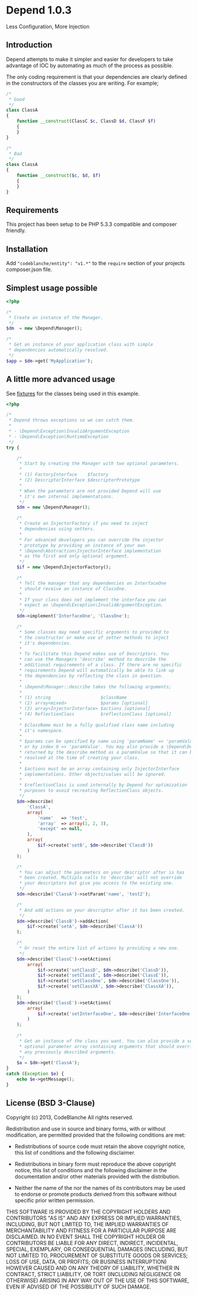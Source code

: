 # Depend 1.0.3

Less Configuration, More Injection

## Introduction

Depend attempts to make it simpler and easier for developers to take advantage of IOC by automating as much of the process as possible.

The only coding requirement is that your dependencies are clearly defined in the constructors of the classes you are writing. For example;

```php
/*
 * Good
 */
class ClassA
{
    function __construct(ClassC $c, ClassD $d, ClassF $f) 
    {
    }
}

/*
 * Bad
 */
class ClassA
{
    function __construct($c, $d, $f) 
    {
    }
}


```

## Requirements

This project has been setup to be PHP 5.3.3 compatible and composer friendly.

## Installation

Add `"codeblanche/entity": "v1.*"` to the `require` section of your projects composer.json file.

## Simplest usage possible

```php
<?php

/*
 * Create an instance of the Manager.
 */
$dm  = new \Depend\Manager();

/*
 * Get an instance of your application class with simple 
 * dependencies automatically resolved.
 */
$app = $dm->get('MyApplication');

```

## A little more advanced usage

See [fixtures](https://github.com/CodeBlanche/Depend/tree/master/fixtures) for the classes being used in this example.

```php
<?php

/*
 * Depend throws exceptions so we can catch them.
 *
 * - \Depend\Exception\InvalidArgumentException
 * - \Depend\Exception\RuntimeException
 */
try {

    /*
     * Start by creating the Manager with two optional parameters.
     *
     * (1) FactoryInterface    $factory
     * (2) DescriptorInterface $descriptorPrototype
     *
     * When the parameters are not provided Depend will use
     * it's own internal implementations.
     */
    $dm = new \Depend\Manager();

    /*
     * Create an InjectorFactory if you need to inject
     * dependencies using setters.
     *
     * For advanced developers you can override the injector
     * prototype by providing an instance of your own
     * \Depend\Abstraction\InjectorInterface implementation
     * as the first and only optional argument.
     */
    $if = new \Depend\InjectorFactory();

    /*
     * Tell the manager that any dependencies on InterfaceOne
     * should receive an instance of ClassOne.
     *
     * If your class does not implement the interface you can
     * expect an \Depend\Exception\InvalidArgumentException.
     */
    $dm->implement('InterfaceOne', 'ClassOne');

    /*
     * Some classes may need specific arguments to provided to
     * the constructor or make use of setter methods to inject
     * it's dependencies.
     *
     * To facilitate this Depend makes use of Descriptors. You
     * can use the Managers 'describe' method to describe the
     * additional requirements of a class. If there are no specific
     * requirements Depend will automatically be able to link up
     * the dependencies by reflecting the class in question.
     *
     * \Depend\Manager::describe takes the following arguments;
     *
     * (1) string                   $className
     * (2) array<mixed>             $params [optional]
     * (3) array<InjectorInterface> $actions [optional]
     * (4) ReflectionClass          $reflectionClass [optional]
     *
     * $className must be a fully qualified class name including
     * it's namespace.
     *
     * $params can be specified by name using 'paramName' => 'paramValue'
     * or by index 0 => 'paramValue'. You may also provide a \Depend\Descriptor
     * returned by the describe method as a paramValue so that it can be
     * resolved at the time of creating your class.
     *
     * $actions must be an array containing only InjectorInterface
     * implementations. Other objects/values will be ignored.
     *
     * $reflectionClass is used internally by Depend for optimization
     * purposes to avoid recreating ReflectionClass objects.
     */
    $dm->describe(
        'ClassA',
        array(
            'name'   => 'test',
            'array'  => array(1, 2, 3),
            'except' => null,
        ),
        array(
            $if->create('setB', $dm->describe('ClassB'))
        )
    );

    /*
     * You can adjust the parameters on your descriptor after is has
     * been created. Multiple calls to 'describe' will not override
     * your descriptors but give you access to the existing one.
     */
    $dm->describe('ClassA')->setParam('name', 'test2');

    /*
     * And add actions on your descriptor after it has been created.
     */
    $dm->describe('ClassB')->addAction(
        $if->create('setA', $dm->describe('ClassA'))
    );

    /*
     * Or reset the entire list of actions by providing a new one.
     */
    $dm->describe('ClassC')->setActions(
        array(
            $if->create('setClassD', $dm->describe('ClassD')),
            $if->create('setClassE', $dm->describe('ClassE')),
            $if->create('setClassOne', $dm->describe('ClassOne')),
            $if->create('setClassXA', $dm->describe('ClassXA')),
        )
    );
    $dm->describe('ClassE')->setActions(
        array(
            $if->create('setInterfaceOne', $dm->describe('InterfaceOne')),
        )
    );
    
    /*
     * Get an instance of the class you want. You can also provide a second
     * optional parameter array containing arguments that should override
     * any previously described arguments.
     */
    $a = $dm->get('ClassA');
}
catch (Exception $e) {
    echo $e->getMessage();
}

```

## License (BSD 3-Clause)

Copyright (c) 2013, CodeBlanche
All rights reserved.

Redistribution and use in source and binary forms, with or without modification, are permitted provided that the following conditions are met:

- Redistributions of source code must retain the above copyright notice, this list of conditions and the following
  disclaimer.

- Redistributions in binary form must reproduce the above copyright notice, this list of conditions and the following
  disclaimer in the documentation and/or other materials provided with the distribution.

- Neither the name of the <ORGANIZATION> nor the names of its contributors may be used to endorse or promote products
  derived from this software without specific prior written permission.

THIS SOFTWARE IS PROVIDED BY THE COPYRIGHT HOLDERS AND CONTRIBUTORS "AS IS" AND ANY EXPRESS OR IMPLIED WARRANTIES,
INCLUDING, BUT NOT LIMITED TO, THE IMPLIED WARRANTIES OF MERCHANTABILITY AND FITNESS FOR A PARTICULAR PURPOSE ARE
DISCLAIMED. IN NO EVENT SHALL THE COPYRIGHT HOLDER OR CONTRIBUTORS BE LIABLE FOR ANY DIRECT, INDIRECT, INCIDENTAL,
SPECIAL, EXEMPLARY, OR CONSEQUENTIAL DAMAGES (INCLUDING, BUT NOT LIMITED TO, PROCUREMENT OF SUBSTITUTE GOODS OR
SERVICES; LOSS OF USE, DATA, OR PROFITS; OR BUSINESS INTERRUPTION) HOWEVER CAUSED AND ON ANY THEORY OF LIABILITY,
WHETHER IN CONTRACT, STRICT LIABILITY, OR TORT (INCLUDING NEGLIGENCE OR OTHERWISE) ARISING IN ANY WAY OUT OF THE
USE OF THIS SOFTWARE, EVEN IF ADVISED OF THE POSSIBILITY OF SUCH DAMAGE.


